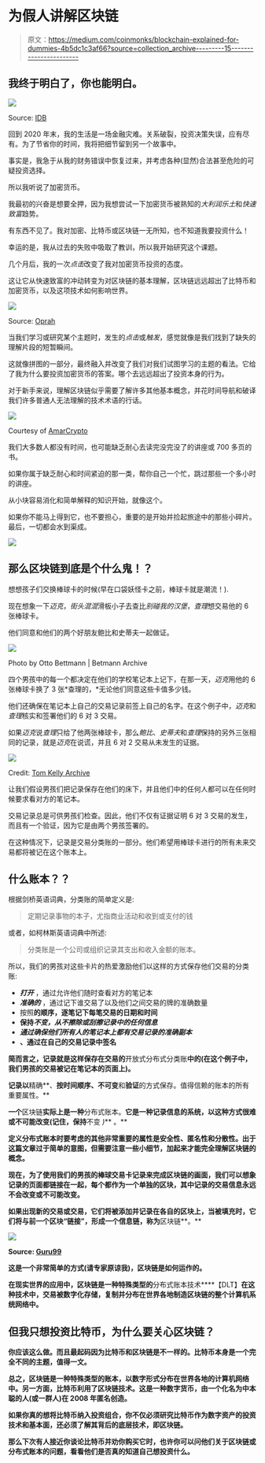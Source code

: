 # 为假人讲解区块链

> 原文：<https://medium.com/coinmonks/blockchain-explained-for-dummies-4b5dc1c3af66?source=collection_archive---------15----------------------->

## 我终于明白了，你也能明白。

![](img/031b2e58f4f356633fe2a51fc2824c70.png)

Source: [IDB](https://blogs.iadb.org/)

回到 2020 年末，我的生活是一场金融灾难。关系破裂，投资决策失误，应有尽有。为了节省你的时间，我将把细节留到另一个故事中。

事实是，我急于从我的财务错误中恢复过来，并考虑各种(显然)合法甚至危险的可疑投资选择。

所以我听说了加密货币。

我最初的兴奋是想要全押，因为我想尝试一下加密货币被熟知的*大利润乐土*和*快速致富*趋势。

有东西不见了。我对加密、比特币或区块链一无所知，也不知道我要投资什么！

幸运的是，我从过去的失败中吸取了教训，所以我开始研究这个课题。

几个月后，我的一次*点击*改变了我对加密货币投资的态度。

这让它从快速致富的冲动转变为对区块链的基本理解，区块链远远超出了比特币和加密货币，以及这项技术如何影响世界。

![](img/8557d86f476bb5daff84fac701ad195b.png)

Source: [Oprah](https://www.oprah.com/health_wellness/science-of-eureka-moments)

当我们学习或研究某个主题时，发生的*点击*或*触发*，感觉就像是我们找到了缺失的理解片段的短暂瞬间。

这就像拼图的一部分，最终融入并改变了我们对我们试图学习的主题的看法。它给了我为什么要投资加密货币的答案。哪个去远远超出了投资本身的行为。

对于新手来说，理解区块链似乎需要了解许多其他基本概念，并花时间导航和破译我们许多普通人无法理解的技术术语的行话。

![](img/87f5cad767f2851f26dd0494b36e23c4.png)

Courtesy of [AmarCrypto](https://amarcrypto.com/crypto-glossary-of-terms/)

我们大多数人都没有时间，也可能缺乏耐心去读完没完没了的讲座或 700 多页的书。

如果你属于缺乏耐心和时间紧迫的那一类，帮你自己一个忙，跳过那些一个多小时的讲座。

从小块容易消化和简单解释的知识开始，就像这个。

如果你不能马上得到它，也不要担心，重要的是开始并捡起旅途中的那些小碎片。最后，一切都会水到渠成。

![](img/b28cd3665038504fb35c26df05cc1447.png)

## 那么区块链到底是个什么鬼！？

想想孩子们交换棒球卡的时候(早在口袋妖怪卡之前，棒球卡就是潮流！).

现在想象一下*迈克*，*街头混混*滑板小子去查比*别碰我的汉堡*，*查理*想交易他的 6 张棒球卡。

他们同意和他们的两个好朋友鲍比和史蒂夫一起做证。

![](img/366667447e69bdd855b726cb951cd77a.png)

Photo by Otto Bettmann | Betmann Archive

四个男孩中的每一个都决定在他们的学校笔记本上记下，在那一天，*迈克*用他的 6 张棒球卡换了 3 张*查理的，*无论他们同意这些卡值多少钱。

他们还确保在笔记本上自己的交易记录前签上自己的名字。在这个例子中，*迈克*和*查理*核实和签署他们的 6 对 3 交易。

如果*迈克*说*查理*只给了他两张棒球卡，那么*鲍比*、*史蒂夫*和*查理*保持的另外三张相同的记录，就是*迈克*在说谎，并且 6 对 2 交易从未发生的证据。

![](img/3d423bf24ac1ac0bcfc27771e9b3be4d.png)

Credit: [Tom Kelly Archive](https://www.istockphoto.com/search/2/image?artist=Tom+Kelley+Archive&family=creative)

让我们假设男孩们把记录保存在他们的床下，并且他们中的任何人都可以在任何时候要求看对方的笔记本。

交易记录总是可供男孩们检查。因此，他们不仅有证据证明 6 对 3 交易的发生，而且有一个验证，因为它是由两个男孩签署的。

在这种情况下，记录是交易分类账的一部分。他们希望用棒球卡进行的所有未来交易都将被记在这个账本上。

## 什么账本？？

根据剑桥英语词典，分类账的简单定义是:

> 定期记录事物的本子，尤指商业活动和收到或支付的钱

或者，如柯林斯英语词典中所述:

> 分类账是一个公司或组织记录其支出和收入金额的账本。

所以，我们的男孩对这些卡片的热爱激励他们以这样的方式保存他们交易的分类账:

*   ***打开*** ，通过允许他们随时查看对方的笔记本
*   ***准确的*** ，通过记下谁交易了以及他们之间交易的牌的准确数量
*   按照**的顺序，逐笔记下每笔交易的日期和时间**
*   **保持*不变，从不擦除或刮擦记录中的任何信息***
*   *****通过确保他们所有人的笔记本上都有交易记录的准确副本*****
*   ****、通过在自己的交易记录中签名****

**简而言之，记录就是这样保存在交易的**开放式分布式分类账**中的(在这个例子中，我们男孩的交易被记在笔记本的页面上)。**

**记录以**精确**、**按时间顺序、不可变**和**验证**的方式保存。值得信赖的账本的所有重要属性。**

**一个**区块链**实际上是一种**分布式账本。**它是一种记录信息的系统，以这种方式很难或不可能改变(记住，保持**不变 *)*** 。**

**定义分布式账本时要考虑的其他非常重要的属性是安全性、匿名性和分散性。出于这篇文章过于简单的意图，但需要注意一些小细节，加起来才能完全理解区块链的概念。**

**现在，为了使用我们的男孩的棒球交易卡记录来完成区块链的画面，我们可以想象记录的页面都链接在一起，每个都作为一个单独的区块，其中记录的交易信息永远不会改变或不可能改变。**

**如果出现新的交易或交易，它们将被添加并记录在各自的区块上，当被填充时，它们将与前一个区块“链接”，形成一个信息链，称为**区块链**。**

**![](img/7ef68b849e18a59c59da7ad438033f18.png)**

**Source: [Guru99](https://www.guru99.com/blockchain-tutorial.html)**

**这是一个非常简单的方式(请专家原谅我)，区块链是如何运作的。**

**在现实世界的应用中，区块链是一种特殊类型的**分布式账本技术****【DLT】**在这种技术中，交易被数字化存储，复制并分布在世界各地制造区块链的整个计算机系统网络中。**

## **但我只想投资比特币，为什么要关心区块链？**

**你应该这么做。而且最起码因为比特币和区块链是不一样的。比特币本身是一个完全不同的主题，值得一文。**

**总之，区块链是一种特殊类型的账本，以数字形式分布在世界各地的计算机网络中。另一方面，比特币利用了区块链技术。这是一种数字货币，由一个化名为中本聪的人(或一群人)在 2008 年匿名创造。**

**如果你真的想将比特币纳入投资组合，你不仅必须研究比特币作为数字资产的投资技术和基本面，还必须了解其背后的底层技术，即区块链。**

**那么下次有人接近你谈论比特币并劝你购买它时，也许你可以问他们关于区块链或分布式账本的问题，看看他们是否真的知道自己想投资什么。**